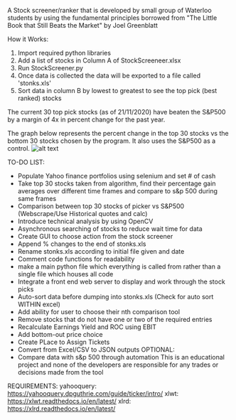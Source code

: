 A Stock screener/ranker that is developed by small group of Waterloo students by using the fundamental principles borrowed from "The Little Book that Still Beats the Market" by Joel Greenblatt

How it Works:
1. Import required python libraries
2. Add a list of stocks in Column A of StockScreeneer.xlsx
3. Run StockScreener.py
4. Once data is collected the data will be exported to a file called 'stonks.xls'
5. Sort data in column B by lowest to greatest to see the top pick (best ranked) stocks

The current 30 top pick stocks (as of 21/11/2020) have beaten the S&P500 by a margin of 4x in percent change for the past year.

The graph below represents the percent change in the top 30 stocks vs the bottom 30 stocks chosen by the program. It also uses the S&P500 as a control.
![alt text](https://imgur.com/QqMRw4X.png)


TO-DO LIST:
- Populate Yahoo finance portfolios using selenium and set # of cash
- Take top 30 stocks taken from algorithm, find their percentage gain averages over different time frames and compare to s&p 500 during same frames
- Comparison between top 30 stocks of picker vs S&P500 (Webscrape/Use Historical quotes and calc)
- Introduce technical analysis by using OpenCV
- Asynchronous searching of stocks to reduce wait time for data
- Create GUI to choose action from the stock screener
- Append % changes to the end of stonks.xls
- Rename stonks.xls according to initial file given and date
- Comment code functions for readability
- make a main python file which everything is called from rather than a single file which houses all code
- Integrate a front end web server to display and work through the stock picks
- Auto-sort data before dumping into stonks.xls (Check for auto sort WITHIN excel)
- Add ability for user to choose their nth comparison tool
- Remove stocks that do not have one or two of the required entries
- Recalculate Earnings Yield and ROC using EBIT
- Add bottom-out price choice
- Create PLace to Assign Tickets
- Convert from Excel/CSV to JSON outputs
OPTIONAL:
- Compare data with s&p 500 through automation
This is an educational project and none of the developers are responsible for any trades or decisions made from the tool

REQUIREMENTS:
yahooquery: https://yahooquery.dpguthrie.com/guide/ticker/intro/
xlwt: https://xlwt.readthedocs.io/en/latest/
xlrd: https://xlrd.readthedocs.io/en/latest/